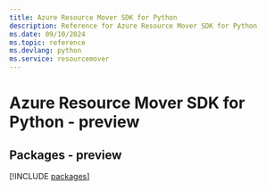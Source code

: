 ```yaml
---
title: Azure Resource Mover SDK for Python
description: Reference for Azure Resource Mover SDK for Python
ms.date: 09/10/2024
ms.topic: reference
ms.devlang: python
ms.service: resourcemover
---
```

# Azure Resource Mover SDK for Python - preview
## Packages - preview
[!INCLUDE [packages](resource-mover-index.md)]
